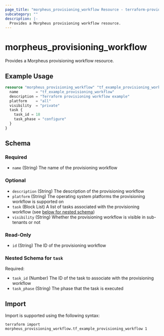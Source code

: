 ```yaml
---
page_title: "morpheus_provisioning_workflow Resource - terraform-provider-morpheus"
subcategory: ""
description: |-
  Provides a Morpheus provisioning workflow resource.
---
```


# morpheus_provisioning_workflow

Provides a Morpheus provisioning workflow resource.

## Example Usage

```terraform
resource "morpheus_provisioning_workflow" "tf_example_provisioning_workflow" {
  name        = "tf_example_provisioning_workflow"
  description = "Terraform provisioning workflow example"
  platform    = "all"
  visibility  = "private"
  task {
    task_id = 18
    task_phase = "configure"
  }
}
```

<!-- schema generated by tfplugindocs -->
## Schema

### Required

- `name` (String) The name of the provisioning workflow

### Optional

- `description` (String) The description of the provisioning workflow
- `platform` (String) The operating system platforms the provisioning workflow is supported on
- `task` (Block List) A list of tasks associated with the provisioning workflow (see [below for nested schema](#nestedblock--task))
- `visibility` (String) Whether the provisioning workflow is visible in sub-tenants or not

### Read-Only

- `id` (String) The ID of the provisioning workflow

<a id="nestedblock--task"></a>
### Nested Schema for `task`

Required:

- `task_id` (Number) The ID of the task to associate with the provisioning workflow
- `task_phase` (String) The phase that the task is executed

## Import

Import is supported using the following syntax:

```shell
terraform import morpheus_provisioning_workflow.tf_example_provisioning_workflow 1
```
